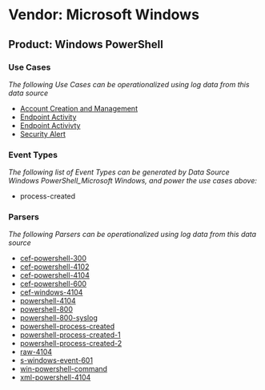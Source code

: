 Vendor: Microsoft Windows
=========================
Product: Windows PowerShell
---------------------------

### Use Cases

_The following Use Cases can be operationalized using log data from this data source_

* [Account Creation and Management](../UseCases/usecase_account_creation_and_management.md)
* [Endpoint Activity](../UseCases/usecase_endpoint_activity.md)
* [Endpoint Activivty](../UseCases/usecase_endpoint_activivty.md)
* [Security Alert](../UseCases/usecase_security_alert.md)


### Event Types

_The following list of Event Types can be generated by Data Source Windows PowerShell_Microsoft Windows, and power the use cases above:_

- process-created


### Parsers

_The following Parsers can be operationalized using log data from this data source_

* [cef-powershell-300](../Parsers/parserContent_cef-powershell-300.md)
* [cef-powershell-4102](../Parsers/parserContent_cef-powershell-4102.md)
* [cef-powershell-4104](../Parsers/parserContent_cef-powershell-4104.md)
* [cef-powershell-600](../Parsers/parserContent_cef-powershell-600.md)
* [cef-windows-4104](../Parsers/parserContent_cef-windows-4104.md)
* [powershell-4104](../Parsers/parserContent_powershell-4104.md)
* [powershell-800](../Parsers/parserContent_powershell-800.md)
* [powershell-800-syslog](../Parsers/parserContent_powershell-800-syslog.md)
* [powershell-process-created](../Parsers/parserContent_powershell-process-created.md)
* [powershell-process-created-1](../Parsers/parserContent_powershell-process-created-1.md)
* [powershell-process-created-2](../Parsers/parserContent_powershell-process-created-2.md)
* [raw-4104](../Parsers/parserContent_raw-4104.md)
* [s-windows-event-601](../Parsers/parserContent_s-windows-event-601.md)
* [win-powershell-command](../Parsers/parserContent_win-powershell-command.md)
* [xml-powershell-4104](../Parsers/parserContent_xml-powershell-4104.md)
